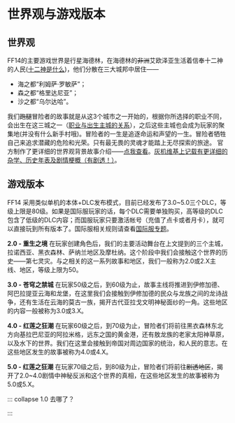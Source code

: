 # 世界观与游戏版本

## 世界观

FF14的主要游戏世界是行星海德林，在海德林的~~非洲~~艾欧泽亚生活着信奉十二神的人民([十二神是什么](https://ff14.huijiwiki.com/wiki/%E5%8D%81%E4%BA%8C%E7%A5%9E))，他们分散在三大城邦中居住——

* 海之都“利姆萨·罗敏萨”；
* 森之都“格里达尼亚”；
* 沙之都“乌尔达哈”。

我们~~跑腿~~冒险者的故事就是从这3个城市之一开始的，根据你所选择的职业不同，会出生在这三城之一（[职业与出生主城的关系](/before/job.html)），之后这些主城也会成为玩家的聚集地(并没有什么新手村哦)。冒险者的一生是追逐命运和声望的一生。冒险者牺牲自己来追求潜藏的危险和光荣。只有最无畏的灵魂才能踏上无尽探索的旅途。
官方制作了更详细的世界观背景故事介绍——[点我查看](http://ff.sdo.com/date/na/world/index.html)。[灰机维基上记载有更详细的杂学、历史年表及剧情梗概（有剧透！）](https://ff14.huijiwiki.com/wiki/%E5%8E%86%E5%8F%B2)。

## 游戏版本

FF14 采用类似单机的本体+DLC发布模式，目前已经发布了3.0~5.0三个DLC，等级上限是80级。如果是国际服玩家的话，每个DLC需要单独购买，高等级的DLC包含了低级的DLC内容；而国服玩家只要激活帐号（充值了点卡或者月卡），就可以直接玩到所有版本了。国际服相关规则请查看[国际服专题](/basic/international.html)。

**2.0 - 重生之境** 在玩家创建角色后，我们的主要活动舞台在上文提到的三个主城，拉诺西亚、黑衣森林、萨纳兰地区及摩杜纳。这个阶段中我们会接触这个世界的历史——第七灵灾。与之相关的这一系列故事和地区，我们一般称为2.0或2.X主线、地区，等级上限为50。

**3.0 - 苍穹之禁城** 在玩家50级之后，到60级为止，故事主线将推进到伊修加德、阿巴拉提亚云海和龙堡，在这里我们会接触到伊修加德的民众与龙族之间的龙诗战争，还有生活在云海的莫古一族，揭开古代亚拉戈文明神秘面纱的一角。这些地区的内容一般被称为3.0或3.X。

**4.0 - 红莲之狂潮** 在玩家60级之后，到70级为止，冒险者们将前往黑衣森林东北方向基拉巴尼亚的阿拉米格，远东之国的黄金港，还有敖龙族的老家太阳神草原，以及水下的世界。我们在这里会接触到帝国对周边国家的统治，和人民的意志。在这些地区发生的故事被称为4.0或4.X。

**5.0 - 红莲之狂潮** 在玩家70级之后，到80级为止，冒险者们将前往~~剧透地区~~，揭开了2.0~4.0剧情中神秘反派和这个世界的真相，在这些地区发生的故事被称为5.0或5.X。

::: collapse 1.0 去哪了？

<IncludePage file="_includes/history/documentary.md" />

:::
